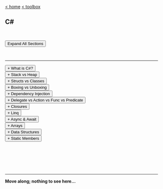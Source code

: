 <div style="display: inline-block;">
<a class="link" href="http://oclipa.github.io/">&lt; home</a>
<a class="link" href="http://oclipa.github.io/toolbox.html">&lt; toolbox</a>
</div> 

## C#

&nbsp;

<button type="button" id="toggle-all" value="none">Expand All Sections</button>

&nbsp;

-------------------------------------------------------------------------------------------------------

<div id="intro">  
<button type="button" class="collapsible">+ What is C#?</button>
<div class="content" style="display: none;" markdown="1">

C# is an object-oriented, type-safe, and managed language that is compiled by .Net framework to generate Microsoft Intermediate Language.

</div>
</div>

<div id="memory">
<button type="button" class="collapsible">+ Stack vs Heap</button>
<div class="content" style="display: none;" markdown="1">

### Stack:
  * Contiguous memory.
  * A stack consists of frames; each frame corresponds to a method/function call.  A pointer references the current frame.
  * When a method is called, all of its value-types (and pointers) are stored as a frame which is pushed onto the top of the stack.
  * When the method returns, the frame for that method is popped off the stack (releasing the memory) and the pointer moves down to the next frame (i.e. the calling method).

### Heap:
   * Dynamic memory which can be allocated at will.
   * Can be fragmented since no guarantee which memory will be available at time oects are written.
   * Creating a reference-type oect reserves memory for the oect, plus overhead for the pointer, plus overhead for memory management.
   * When a reference-type oect is no longer referenced from the stack (or another oect), it is available to be garbage collected (which happens on occasion).

</div>
</div>

<div><a id="structs" />  
<button type="button" class="collapsible">+ Structs vs Classes</button>  
<div class="content" style="display: none;" markdown="1">

### Structs:

```C#
public struct MyStruct
{
    public float number;
    public byte flags;
    public byte index;
}
```
   * Value-type (entire object stored in a single memory location).
   * Supports inheritance.
   * Allocated on the stack (if local to a function) or on the heap (if a class member).
   * Cannot be null (unless Nullable<> is used)
   * Memory overhead is: (total size of fields) + (memory alignment padding)
   * Unless using the `ref` keyword, structs are always copied when passed into functions.
      * When using `ref` the stack address of the value type is passed, rather than a copy of the value type.
   * Once out of scope, memory location is immediately available to be overwritten.
   * Memory is contiguous, so may improve memory access patterns and CPU caching.
  
   * Cons: 
      * Cannot usually have multiple oects reference the same struct; each requires its own copy of the struct.
      * Large structs can be slow to copy, which can impact performance.
      * Boxing a struct (i.e. converting it in an oect) can impact performance

### Classes:

```C#
public class MyStruct
{
    public float number;
    public byte flags;
    public byte index;
}
```
   * Reference-type (object is referenced by a pointer).
   * Supports inheritance.
   * Allocated on the heap.
   * Can be null (if pointer is not assigned to a memory location)
   * Memory overhead is: (total size of fields) + (8 byte pointer) + (16 byte memory management).
   * References to a class are passed between methods (rather than the class itself).
   * Once out of scope, the memory location is available to be garbage collected (which may not happen immediately).
   * Memory can be fragmented.

  * Cons: 
     * Extra memory overhead (which may not be immediately removed when the oect is no longer referenced)
     * oects require initialization, which can impact performance.
     * Memory fragmentation can lead to slower performance.

</div>
</div>

<div><a id="boxing" />  
<button type="button" class="collapsible">+ Boxing vs Unboxing</button>
<div class="content" style="display: none;" markdown="1">

Boxing is the conversion of a value type to an reference type, or any interface face type implemented by the value type.

Boxing a value type creates an object instance containing the value and stores it on the heap.

e.g. `object o = 100;`

Unboxing is the reverse of this process:

e.g. `int x = (int)o;`

</div>
</div>

<div><a id="dependency" />    
<button type="button" class="collapsible">+ Dependency Injection</button>   
<div class="content" style="display: none;" markdown="1">

* Constructor dependency
* Property dependency
* Method dependency

</div>
</div>

<div><a id="delegates" />   
<button type="button" class="collapsible">+ Delegate vs Action vs Func vs Predicate</button>   
<div class="content" style="display: none;" markdown="1">

**Be sure to also read the section on Closures**

   * ### Delegate:
      * An older, generic form of Action, Func and Predicate.
      * Nowadays, prefer Action and Func, which are generally less complex and easier to read.
      
```C#
    class Program
    {
        public delegate int CalculateIt(int x, in y);

        static void Main(string[] args)
        {
            CalculateIt calc = Add;
            // Prints out "Result = 9"
            Console.WriteLine("Result = " + calc(4, 5));    

            calc = Subtract;
            // Prints out "Result = -1"
            Console.WriteLine("Result = " + calc(1, 2));
        }

        static int Add(int a, in b)
        {
            return a + b;
        }

        static void Subtract(int a, in b)
        {
            return a - b;
        }
    }
```
      * A multicast delegate
      * Nowadays, prefer Action and Func, which are generally less complex and easier to read.

   * ### Action&lt;T&gt;: 
      * Return type must be `void`
      
```C#
    class Program
    {
        static void Main(string[] args)
        {
            Action<int, int> calc = Add;
            // Prints out "Result = 9"
            calc(4, 5);           

            calc = Subtract;
            // Prints out "Result = -1"
            calc(4, 5);           
            
            Action<int, int> anonymousAction = (a, b) => 
                    { Console.WriteLine("Result = " + (a + b)); };
                    
            // Prints out "Result = 9"
            anonymousAction.Invoke(4, 5);  
        }

        static void Add(int a, in b)
        {
            Console.WriteLine("Result = " + (a + b));
        }

        static void Subtract(int a, in b)
        {
            Console.WriteLine("Result = " + (a - b));
        }
    }
```

   * ### Func&lt;T&gt;:
      * Must return a value

```C#
class Program
{
    static void Main(string[] args)
    {
        // note: Func<in, in, out>
        Func<int, int, int> calc = Add;
        // Prints out "Result = 9"
        Console.WriteLine("Result = " + calc(4, 5));    
 
        calc = Subtract;
        // Prints out "Result = -1"
        Console.WriteLine("Result = " + calc(4, 5));    
        
        Func<int, int, int> anonymousFunc = (a, b) => 
                { return a + b; };
                
        // Prints out "Result = 9"
        Console.WriteLine("Result = " + anonymousFunc.Invoke(4, 5));    
    }

    static int Add(int a, in b)
    {
        return a + b;
    }
    
    static int Subtract(int a, in b)
    {
        return a - b;
    }
}
```

   * ### Predicate&lt;T&gt;:
      * A special case of Func that only returns a bool.
      
</div>
</div>

<div id="closures">  
<button type="button" class="collapsible">+ Closures</button> 
<div class="content" style="display: none;" markdown="1">

Closures are essentially used to encapsulate variables with the methods that require them, but without initializing the variables.  

They are particularly relevant to Delegates (including Action, Func and Predicate), since they mean that the state of arguments can be read at the time they are called, not at the time they are instantiated.  However, this does means that care must be taken to ensure the correct values are applied.  

For example, in the following code the output will be the number 10 ten times, rather than the expected 0 to 9:

```
delegate void Printer();

static void Main()
{
    List<Printer> printers = new List<Printer>();
    
    int i=0;
    for(; i < 10; i++)
    {
        printers.Add(delegate { Console.WriteLine(i); });
    }

    foreach (var printer in printers)
    {
        printer();
    }
}
```
At first glance, the above code would seem to indicate that `i` is incremented for each new delegate added to `printers`, however in practice what happens is that the compiler has associated the delegates with the variable `i` and the runtime will use whatever the value of `i` is at the time the delegate method is called (in the `foreach` loop).

Conceptually, the compiler does something like this:

```
// "replace" the delegate with a closure
// that includes the method and any variables
// if depends on.
class PrinterClosure
{
    public int CurrentI;
    public void Printer() => Console.WriteLine(this.currentI);
}

static void Main()
{
    // "replace" all references to
    // Printer with PrinterClosure
    List<PrinterClosure> printers = new List<PrinterClosure>();
    
    int i=0;
    for(; i < 10; i++)
    {
        // PrinterClosure is assigned a value
        // for i, but doesn't use it here
        printers.Add(new PrinterClosure() { i } );
    }

    foreach (PrinterClosure printer in printers)
    {
        // PrinterClosure now picks up the
        // value of i (10)
        printer.CurrentI = i;
        printer.printer();
    }
}
```

To avoid this, the value of `i` should be passed as an argument, rather than as a scoped variable:

```
delegate void Printer(int i);

static void Main()
{
    List<Printer> printers = new List<Printer>();
    
    int i=0;
    for(; i < 10; i++)
    {
        printers.Add(delegate(i) { Console.WriteLine(i); });
    }

    foreach (var printer in printers)
    {
        // prints out 0..9 as expected
        printer();
    }
}
```

In this case, the compiler (again, conceptually) generates a closure similar to the following:

```
class PrinterClosure
{
    // i will be scoped to the Printer method
    public void Printer(int i) => Console.WriteLine(i);
}
```

</div>
</div>

<div><a id="linq" />  
<button type="button" class="collapsible">+ Linq</button> 
<div class="content" style="display: none;" markdown="1">

Further info: [https://docs.microsoft.com/en-us/dotnet/api/system.linq.enumerable](https://docs.microsoft.com/en-us/dotnet/api/system.linq.enumerable)

### Where

```C#
IEnumerable<TSource> result = 
    Where<TSource>(IEnumerable<TSource>, Func<TSource,Boolean>);

var result = source.Where(o => o.Prop == x);
```

### Select

```C#
IEnumerable<TSource> result = 
    Select<TSource,TResult>(IEnumerable<TSource>, Func<TSource,TResult>)

var result = source.Select(o => new 
                            { 
                                Prop1 = o.Prop1; 
                                Prop2 = o.Prop2 
                            }
                        );
```

### OrderBy

```C#
IEnumerable<TSource> result = 
    OrderBy<TSource,TKey>(IEnumerable<TSource>, Func<TSource,TKey>)

var result = source.OrderBy(o => o.Prop);
```

### OrderByDescending

```C#
IEnumerable<TSource> result = 
    OrderByDescending<TSource,TKey>(IEnumerable<TSource>, Func<TSource,TKey>)

var result = source.OrderByDescending(o => o.Prop);
```

### ThenByDescending

```C#
IEnumerable<TSource> result = 
    OrderBy[...].
    ThenByDescending(IEnumerable<TSource>, Func<TSource,TKey>);

var result = source.OrderBy(o => o.Prop1).
                    ThenByDescending(o => o.Prop2);
```

### Join

```C#
var result = source1.Join(source2, 
                     o1 => o1.Prop1, o2 => o2.Prop1, 
                     (o1, o2) => new 
                         {
                             o1.Prop1,
                             o1.Prop2,
                             o2.Prop3,
                             o2.Prop4
                         }
                     );
```

### GroupBy

```C#
var result = source1.GroupBy(o => o.Prop).
                                 Select(grp => new
                                     {
                                         PropId = grp.Key,
                                         PropCount = grp.Count()
                                     });
```

### Take

```C#
// select top 3

var result = source.Where(
                     o => o.Prop == x).
                     Take(3);
```

### Skip

```C#
// uses a mixture of query syntax and lambda syntax

var result = (from o in source
                where o.Prop1 == x
                orderby o.Prop2
                select o).Skip(2).Take(3);
```

### Single

```C#
// throws an exception if no elements

var result = source.Single(o => o.Prop == x);
```

### SingleOrDefault

```C#
// returns null if no elements

var result = source.SingleOrDefault(o => o.Prop == x);
```

### DefaultIfEmpty

```C#
// returns a new OClass instance if no elements

var result = source.Where(o => o.Prop == x).
                        DefaultIfEmpty(new OClass()).Single();
```

### Last

```C#
// First, Last and ElementAt used in same way

var result = source.Where(o => o.Prop == x).
                        OrderBy(o => o.Prop).Last();
```

### SingleOrDefault

```C#
// returns 0 if no elements

var result = source.Where(o => o.Prop == x).
                      Select(o => o.Prop).SingleOrDefault();
```

### ToArray

```C#
// uses query syntax

string[] result = (from o in source
                select o.Prop).ToArray();
```

### ToDictionary

```C#
// uses lambda syntax

Dictionary<int, OClass> result = 
            source.ToDictionary(o => o.IntProp);

// uses a mixture of query syntax and lambda syntax

Dictionary<string, double> result = 
    (from og in
        (from o1 in source1
         join o2 in source2 on o1.Prop equals o2.Prop
         select new { o2.StrProp, o1.DblProp})
            group og by og.StrProp into g
            select g).
                ToDictionary(g => g.Key, 
                                g => g.Max(og => og.DblProp));
```

### ToList

```C#
// uses query syntax

List<OClass> result = (from o in source
                        where o.Prop > x
                        orderby o.Prop).ToList();
```

### ToLookup

```C#
ILookup<int, string> result = 
        source.toLookup(o => o.IntProp, o.StrProp);
```
</div>
</div>

<div> 
<button type="button" class="collapsible">+ Async & Await</button> 
<div class="content" style="display: none;" markdown="1">

If an `async` method calls another method or function using the `await` keyword, the calling method will return instantly at the point `await` is called; any instructions after the `await` will not complete until after the awaited method completes.

In the following example, the output from the program will be null, since `result` will not be initialized until after `Task.Delay(5)` returns, which will not happen until after WriteLine() is called.

```C#

class Program {
  private static string result;
 
  static void Main() {
    SaySomething();
    Console.WriteLine(result);
  }
 
  static async Task<string> SaySomething() {
    await Task.Delay(5);
    result = "Hello world!";
    return “Something”;
  }
}
```

An alternative approach would be to use `Thread.Sleep(5)`, rather than `Task.Delay(5)`, since this will cause the main thread to block until the `Sleep()` method returns, so that `result` will be initialized before the `SaySomething` method returns.  In this case, the program will return `Hello world!`.
</div>
</div>

<div><a id="arrays" />   
<button type="button" class="collapsible">+ Arrays</button>   
<div class="content" style="display: none;" markdown="1">

See: http://zetcode.com/lang/csharp/arrays/
And: https://www.geeksforgeeks.org/c-sharp-join-method-set-1/  (and Split)

What is a Jagged Array?

</div>
</div>

<div>  
<button type="button" class="collapsible">+ Data Structures</button>  
<div class="content" style="display: none;" markdown="1">

Should create a separate page that goes through these in depth

### Array
### ArrayList
### Stack
### Queue
### LinkedList<T> (Doubly-Linked List)
### HashTable
### Dictionary<TKey, TValue>
### SortedSet<T> (Red-Black Tree)

See here: https://stackoverflow.com/questions/1806511/objects-that-represent-trees

### Singly-Linked List
### Skip List
### Binary Search Tree
### Cartesian Tree
### B-Tree
### Splay Tree
### AVL Tree
### KD Tree

</div>
</div>

<div><a id="static" /> 
<button type="button" class="collapsible">+ Static Members</button>   
<div class="content" style="display: none;" markdown="1">

See: https://www.toptal.com/c-sharp/interview-questions - see example using TestStatic class

</div>
</div>

&nbsp;

&nbsp;

&nbsp;

-------------------------------------------------------------------------------------------------------

**Move along; nothing to see here...**

<script type="text/javascript">

    const loadCSS = (filename) => { 

       const file = document.createElement("link");
       file.setAttribute("rel", "stylesheet");
       file.setAttribute("type", "text/css");
       file.setAttribute("href", filename);
       document.head.appendChild(file);
    };

    const loadJS = (filename) => { 

       const file = document.createElement("script");
       file.setAttribute("type", "text/javascript");
       file.setAttribute("src", filename);
       document.head.appendChild(file);
    };
   
    //just call a function to load your CSS
    //this path should be relative your HTML location
    loadCSS("../collapse.css");
    loadJS("../collapse.js");

</script>
